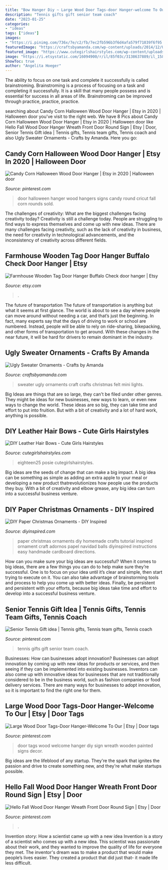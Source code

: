 ```yaml
---
title: "Bow Hanger Diy ~ Large Wood Door Tags-door Hanger-welcome To Our"
description: "Tennis gifts gift senior team coach"
date: "2023-01-25"
categories:
- "ideas"
tags: ["ideas"]
images:
- "https://i.pinimg.com/736x/7e/c2/fb/7ec2fb596b3f6d4afa579f71039f6f95.jpg"
featuredImage: "https://craftsbyamanda.com/wp-content/uploads/2014/12/Ugly-Sweater-Ornaments-2.jpg"
featured_image: "https://www.cutegirlshairstyles.com/wp-content/uploads/2016/03/leather-hair-bow.jpg"
image: "https://i.etsystatic.com/16094900/r/il/85f03c/3138637889/il_1588xN.3138637889_dr4u.jpg"
ShowToc: true
author: "Angelita Hoeger"
---
```



The ability to focus on one task and complete it successfully is called brainstroming. Brainstroming is a process of focusing on a task and completing it successfully. It is a skill that many people possess and is essential for success in all areas of life. Brainstroming can be improved through practice, practice, practice.

	

		
searching about Candy Corn Halloween Wood Door Hanger | Etsy in 2020 | Halloween door you've visit to the right web. We have 8 Pics about Candy Corn Halloween Wood Door Hanger | Etsy in 2020 | Halloween door like Hello Fall Wood Door Hanger Wreath Front Door Round Sign | Etsy | Door, Senior Tennis Gift idea | Tennis gifts, Tennis team gifts, Tennis coach and also Ugly Sweater Ornaments - Crafts by Amanda. Here you go:
		
    
## Candy Corn Halloween Wood Door Hanger | Etsy In 2020 | Halloween Door

<img loading=lazy src="https://i.pinimg.com/originals/ee/83/83/ee8383e9fe3f6730a6aa0d043b93616a.jpg" onerror="this.onerror=null;this.src='https://tse1.mm.bing.net/th?id=OIP.0Bx8FF4ErYLFsrKMzwuVigHaJ4&amp;pid=15.1';" alt="Candy Corn Halloween Wood Door Hanger | Etsy in 2020 | Halloween door">

_Source: pinterest.com_

>door halloween hanger wood hangers signs candy round cricut fall corn rounds sold. 

	

The challenges of creativity: What are the biggest challenges facing creativity today?
Creativity is still a challenge today. People are struggling to find ways to express themselves and come up with new ideas. There are many challenges facing creativity, such as the lack of creativity in business, the need for creativity in technological advancements, and the inconsistency of creativity across different fields.

    
## Farmhouse Wooden Tag Door Hanger Buffalo Check Door Hanger | Etsy

<img loading=lazy src="https://i.etsystatic.com/16094900/r/il/85f03c/3138637889/il_1588xN.3138637889_dr4u.jpg" onerror="this.onerror=null;this.src='https://tse2.mm.bing.net/th?id=OIP.vWZ4u7IQ3Rjd7Qt3RcIk5gHaJ3&amp;pid=15.1';" alt="Farmhouse Wooden Tag Door Hanger Buffalo Check door hanger | Etsy">

_Source: etsy.com_

>. 

	

The future of transportation
The future of transportation is anything but what it seems at first glance. The world is about to see a day where people can move around without needing a car, and that’s just the beginning. In fact, many experts say that the days of driving to work or school are numbered. Instead, people will be able to rely on ride-sharing, bikepacking, and other forms of transportation to get around. With these changes in the near future, it will be hard for drivers to remain dominant in the industry.

    
## Ugly Sweater Ornaments - Crafts By Amanda

<img loading=lazy src="https://craftsbyamanda.com/wp-content/uploads/2014/12/Ugly-Sweater-Ornaments-2.jpg" onerror="this.onerror=null;this.src='https://tse1.mm.bing.net/th?id=OIP.QRG1TfbrzbncGzactR9g0wHaKl&amp;pid=15.1';" alt="Ugly Sweater Ornaments - Crafts by Amanda">

_Source: craftsbyamanda.com_

>sweater ugly ornaments craft crafts christmas felt mini lights. 

	

Big Ideas are things that are so large, they can't be filed under other genres. They might be ideas for new businesses, new ways to learn, or even new ways to change the world. These ideas are so big, they can take time and effort to put into fruition. But with a bit of creativity and a lot of hard work, anything is possible.

    
## DIY Leather Hair Bows - Cute Girls Hairstyles

<img loading=lazy src="https://www.cutegirlshairstyles.com/wp-content/uploads/2016/03/leather-hair-bow.jpg" onerror="this.onerror=null;this.src='https://tse2.mm.bing.net/th?id=OIP.2xVC0FNrnnEjghZhN1-y-AHaLH&amp;pid=15.1';" alt="DIY Leather Hair Bows - Cute Girls Hairstyles">

_Source: cutegirlshairstyles.com_

>eighteen25 posie cutegirlshairstyles. 

	

Big ideas are the seeds of change that can make a big impact. A big idea can be something as simple as adding an extra apple to your meal or developing a new product thatrevolutionizes how people use the products they buy. With a bit of creativity and elbow grease, any big idea can turn into a successful business venture.

    
## DIY Paper Christmas Ornaments - DIY Inspired

<img loading=lazy src="http://www.diyinspired.com/wp-content/uploads/2015/10/DIY-Paper-Christmas-Ornaments-DIY-Inspired.jpg" onerror="this.onerror=null;this.src='https://tse3.mm.bing.net/th?id=OIP.riRrOKvvQKEvgL6k7tXhrwHaLJ&amp;pid=15.1';" alt="DIY Paper Christmas Ornaments - DIY Inspired">

_Source: diyinspired.com_

>paper christmas ornaments diy homemade crafts tutorial inspired ornament craft adornos papel navidad balls diyinspired instructions easy handmade cardboard directions. 

	

How can you make sure your big ideas are successful?
When it comes to big ideas, there are a few things you can do to help make sure they’re successful. One is to focus on your idea until it’s clear and simple, then start trying to execute on it. You can also take advantage of brainstorming tools and process to help you come up with better ideas. Finally, be persistent and persistent with your efforts, because big ideas take time and effort to develop into a successful business venture.

    
## Senior Tennis Gift Idea | Tennis Gifts, Tennis Team Gifts, Tennis Coach

<img loading=lazy src="https://i.pinimg.com/736x/68/1f/f3/681ff3af3875823befd41f41a132e229--tennis-party-tennis-gifts.jpg" onerror="this.onerror=null;this.src='https://tse1.mm.bing.net/th?id=OIP.Y9aloQEwwt1UIFFj20_TGwHaNL&amp;pid=15.1';" alt="Senior Tennis Gift idea | Tennis gifts, Tennis team gifts, Tennis coach">

_Source: pinterest.com_

>tennis gifts gift senior team coach. 

	

Businesses: How can businesses adopt innovation?
Businesses can adopt innovation by coming up with new ideas for products or services, and then seeing if they can be implemented into existing businesses. Inventors can also come up with innovative ideas for businesses that are not traditionally considered to be in the business world, such as fashion companies or food delivery services. There are many ways for businesses to adopt innovation, so it is important to find the right one for them.

    
## Large Wood Door Tags-Door Hanger-Welcome To Our | Etsy | Door Tags

<img loading=lazy src="https://i.pinimg.com/736x/7e/c2/fb/7ec2fb596b3f6d4afa579f71039f6f95.jpg" onerror="this.onerror=null;this.src='https://tse3.mm.bing.net/th?id=OIP.QfQqnCTdFq4gHiBzMcE13AHaJ3&amp;pid=15.1';" alt="Large Wood Door Tags-Door Hanger-Welcome To Our | Etsy | Door tags">

_Source: pinterest.com_

>door tags wood welcome hanger diy sign wreath wooden painted signs decor. 

	

Big ideas are the lifeblood of any startup. They're the spark that ignites the passion and drive to create something new, and they're what make startups possible.

    
## Hello Fall Wood Door Hanger Wreath Front Door Round Sign | Etsy | Door

<img loading=lazy src="https://i.pinimg.com/736x/93/ad/30/93ad303ccdaa5f109f9013eba0210fad.jpg" onerror="this.onerror=null;this.src='https://tse1.mm.bing.net/th?id=OIP.JNuxU6_K0ItNWsf4uyXBbAHaGy&amp;pid=15.1';" alt="Hello Fall Wood Door Hanger Wreath Front Door Round Sign | Etsy | Door">

_Source: pinterest.com_

>. 

	

Invention story: How a scientist came up with a new idea
Invention is a story of a scientist who comes up with a new idea. This scientist was passionate about their work, and they wanted to improve the quality of life for everyone they met. The inventor's dream was to make a product that would make people’s lives easier. They created a product that did just that- it made life less difficult.

